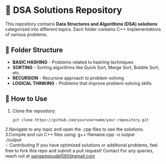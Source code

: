 # 🚀 DSA Solutions Repository  

This repository contains **Data Structures and Algorithms (DSA) solutions** categorized into different topics. Each folder contains C++ implementations of various problems.  

## 📂 **Folder Structure**  

- **BASIC HASHING** - Problems related to hashing techniques  
- **SORTING** - Sorting algorithms like Quick Sort, Merge Sort, Bubble Sort, etc.  
- **RECURSION** - Recursive approach to problem-solving  
- **LOGICAL THINKING** - Problems that improve problem-solving skills  

## 🔧 **How to Use**  

1. Clone the repository:  
   ```bash
   git clone https://github.com/yourusername/your-repository.git
2.Navigate to any topic and open the .cpp files to see the solutions.
3.Compile and run C++ files using:
g++ filename.cpp -o output  
./output  
💡 Contributing
If you have optimized solutions or additional problems, feel free to fork this repo and submit a pull request!
Contact
For any queries, reach out at sangampoudel560@gmail.com

